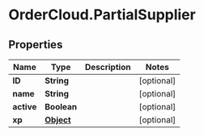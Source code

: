 # OrderCloud.PartialSupplier

## Properties
Name | Type | Description | Notes
------------ | ------------- | ------------- | -------------
**ID** | **String** |  | [optional] 
**name** | **String** |  | [optional] 
**active** | **Boolean** |  | [optional] 
**xp** | [**Object**](.md) |  | [optional] 


